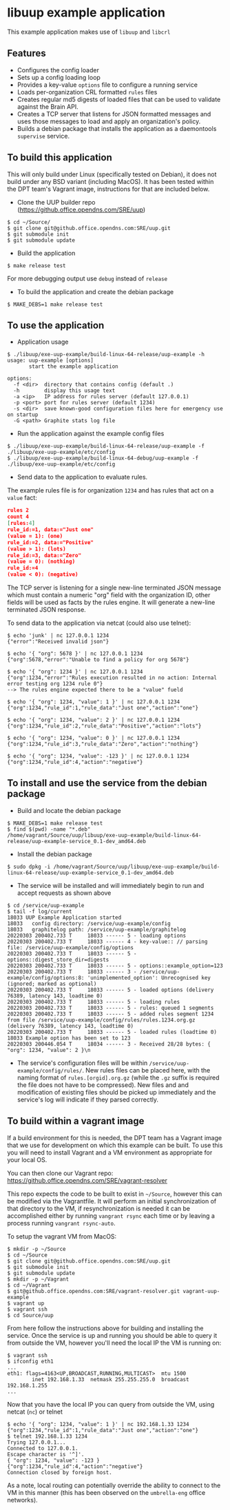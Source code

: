 # libuup example application

This example application makes use of `libuup` and `libcrl`

## Features

* Configures the config loader
* Sets up a config loading loop
* Provides a key-value `options` file to configure a running service
* Loads per-organization CRL formatted `rules` files
* Creates regular md5 digests of loaded files that can be used to validate against
the Brain API.
* Creates a TCP server that listens for JSON formatted messages and uses 
those messages to load and apply an organization's policy.
* Builds a debian package that installs the application as a daemontools
`supervise` service.

## To build this application

This will only build under Linux (specifically tested on Debian), it does not build
under any BSD variant (including MacOS).  It has been tested within the DPT team's
Vagrant image, instructions for that are included below.

* Clone the UUP builder repo (https://github.office.opendns.com/SRE/uup)

```
$ cd ~/Source/
$ git clone git@github.office.opendns.com:SRE/uup.git
$ git submodule init
$ git submodule update
```

* Build the application

```
$ make release test
```

For more debugging output use `debug` instead of `release`

* To build the application and create the debian package

```
$ MAKE_DEBS=1 make release test 
```

## To use the application

* Application usage
```
$ ./libuup/exe-uup-example/build-linux-64-release/uup-example -h
usage: uup-example [options]
       start the example application

options:
  -f <dir>  directory that contains config (default .)
  -h        display this usage text
  -a <ip>   IP address for rules server (default 127.0.0.1)
  -p <port> port for rules server (default 1234)
  -s <dir>  save known-good configuration files here for emergency use on startup
  -G <path> Graphite stats log file
```

* Run the application against the example config files

```
$ ./libuup/exe-uup-example/build-linux-64-release/uup-example -f ./libuup/exe-uup-example/etc/config
$ ./libuup/exe-uup-example/build-linux-64-debug/uup-example -f ./libuup/exe-uup-example/etc/config
```

* Send data to the application to evaluate rules.

The example rules file is for organization `1234` and has rules that act on a `value` fact:
```json
rules 2
count 4
[rules:4]
rule_id:=1, data:="Just one"
(value = 1): (one)
rule_id:=2, data:="Positive"
(value > 1): (lots)
rule_id:=3, data:="Zero"
(value = 0): (nothing)
rule_id:=4
(value < 0): (negative)
```

The TCP server is listening for a single new-line terminated JSON message which
must contain a numeric "org" field with the organization ID, other fields will
be used as facts by the rules engine.  It will generate a new-line terminated
JSON response.

To send data to the application via netcat (could also use telnet):
```
$ echo 'junk' | nc 127.0.0.1 1234
{"error":"Received invalid json"}

$ echo '{ "org": 5678 }' | nc 127.0.0.1 1234
{"org":5678,"error":"Unable to find a policy for org 5678"}

$ echo '{ "org": 1234 }' | nc 127.0.0.1 1234
{"org":1234,"error":"Rules execution resulted in no action: Internal error testing org 1234 rule 0"}
--> The rules engine expected there to be a "value" fueld

$ echo '{ "org": 1234, "value": 1 }' | nc 127.0.0.1 1234
{"org":1234,"rule_id":1,"rule_data":"Just one","action":"one"}

$ echo '{ "org": 1234, "value": 2 }' | nc 127.0.0.1 1234
{"org":1234,"rule_id":2,"rule_data":"Positive","action":"lots"}

$ echo '{ "org": 1234, "value": 0 }' | nc 127.0.0.1 1234
{"org":1234,"rule_id":3,"rule_data":"Zero","action":"nothing"}

$ echo '{ "org": 1234, "value": -123 }' | nc 127.0.0.1 1234
{"org":1234,"rule_id":4,"action":"negative"}
```

## To install and use the service from the debian package

* Build and locate the debian package
```
$ MAKE_DEBS=1 make release test
$ find $(pwd) -name "*.deb"
/home/vagrant/Source/uup/libuup/exe-uup-example/build-linux-64-release/uup-example-service_0.1-dev_amd64.deb
```

* Install the debian package
```
$ sudo dpkg -i /home/vagrant/Source/uup/libuup/exe-uup-example/build-linux-64-release/uup-example-service_0.1-dev_amd64.deb
```

* The service will be installed and will immediately begin to run and accept requests as shown above
```
$ cd /service/uup-example
$ tail -f log/current
18033 UUP Example Application started
18033   config directory: /service/uup-example/config
18033   graphitelog path: /service/uup-example/graphitelog
20220303 200402.733 T     18033 ------ 5 - loading options
20220303 200402.733 T     18033 ------ 4 - key-value:: // parsing file: /service/uup-example/config/options
20220303 200402.733 T     18033 ------ 5 - options::digest_store_dir=digests
20220303 200402.733 T     18033 ------ 5 - options::example_option=123
20220303 200402.733 T     18033 ------ 3 - /service/uup-example/config/options:8: 'unimplemented_option': Unrecognised key (ignored; marked as optional)
20220303 200402.733 T     18033 ------ 5 - loaded options (delivery 76389, latency 143, loadtime 0)
20220303 200402.733 T     18033 ------ 5 - loading rules
20220303 200402.733 T     18033 ------ 5 - rules: queued 1 segments
20220303 200402.733 T     18033 ------ 5 - added rules segment 1234 from file /service/uup-example/config/rules/rules.1234.org.gz (delivery 76389, latency 143, loadtime 0)
20220303 200402.733 T     18033 ------ 5 - loaded rules (loadtime 0)
18033 Example option has been set to 123
20220303 200446.054 T     18034 ------ 3 - Received 28/28 bytes: { "org": 1234, "value": 2 }\n
```

* The service's configuration files will be within `/service/uup-example/config/rules/`. 
  New rules files can be placed here, with the naming format of `rules.[orgid].org.gz`
  (while the `.gz` suffix is required the file does not have to be compressed).
  New files and and modification of existing files should be picked up immediately 
  and the service's log will indicate if they parsed correctly.

## To build within a vagrant image

If a build environment for this is needed, the DPT team has a Vagrant image that
we use for development on which this example can be built.  To use this you will
need to install Vagrant and a VM environment as appropriate for your local OS.

You can then clone our Vagrant repo: https://github.office.opendns.com/SRE/vagrant-resolver

This repo expects the code to be built to exist in `~/Source`, however this can
be modified via the Vagrantfile.  It will perform an initial synchronization of
that directory to the VM, if resynchronization is needed it can be accomplished
either by running `vangrant rsync` each time or by leaving a process running
`vangrant rsync-auto`.

To setup the vagrant VM from MacOS:

```
$ mkdir -p ~/Source
$ cd ~/Source
$ git clone git@github.office.opendns.com:SRE/uup.git
$ git submodule init
$ git submodule update
$ mkdir -p ~/Vagrant
$ cd ~/Vagrant
$ git@github.office.opendns.com:SRE/vagrant-resolver.git vagrant-uup-example
$ vagrant up
$ vagrant ssh
$ cd Source/uup
```

From here follow the instructions above for building and installing the service.
Once the service is up and running you should be able to query it from outside the
VM, however you'll need the local IP the VM is running on:

```
$ vagrant ssh
$ ifconfig eth1
...
eth1: flags=4163<UP,BROADCAST,RUNNING,MULTICAST>  mtu 1500
        inet 192.168.1.33  netmask 255.255.255.0  broadcast 192.168.1.255
...
```

Now that you have the local IP you can query from outside the VM, using netcat (`nc`)
or telnet

```
$ echo '{ "org": 1234, "value": 1 }' | nc 192.168.1.33 1234
{"org":1234,"rule_id":1,"rule_data":"Just one","action":"one"}
$ telnet 192.168.1.33 1234
Trying 127.0.0.1...
Connected to 127.0.0.1.
Escape character is '^]'.
{ "org": 1234, "value": -123 }
{"org":1234,"rule_id":4,"action":"negative"}
Connection closed by foreign host.
```
As a note, local routing can potentially override the ability to connect to the
VM in this manner (this has been observed on the `umbrella-eng` office networks).